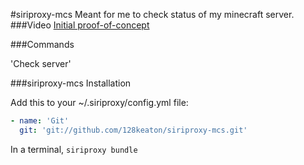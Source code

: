 #siriproxy-mcs
Meant for me to check status of my minecraft server.
###Video
[Initial proof-of-concept](http://www.youtube.com/watch?v=l1QvFahhBUU)

###Commands

'Check server'



###siriproxy-mcs Installation

Add this to your ~/.siriproxy/config.yml file:

```yml
- name: 'Git'
  git: 'git://github.com/128keaton/siriproxy-mcs.git'
```


In a terminal, `siriproxy bundle`


